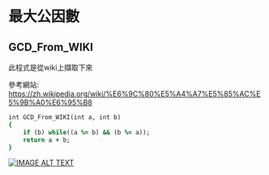 # 最大公因數

## GCD_From_WIKI

 此程式是從wiki上擷取下來
 
 參考網站: https://zh.wikipedia.org/wiki/%E6%9C%80%E5%A4%A7%E5%85%AC%E5%9B%A0%E6%95%B8

```ruby
int GCD_From_WIKI(int a, int b)
{
	if (b) while((a %= b) && (b %= a));
	return a + b;
}
```
[![IMAGE ALT TEXT](http://img.youtube.com/vi/zlT-50VEYGQ&feature/0.jpg)](http://www.youtube.com/watch?v=zlT-50VEYGQ&feature "Video Title")
